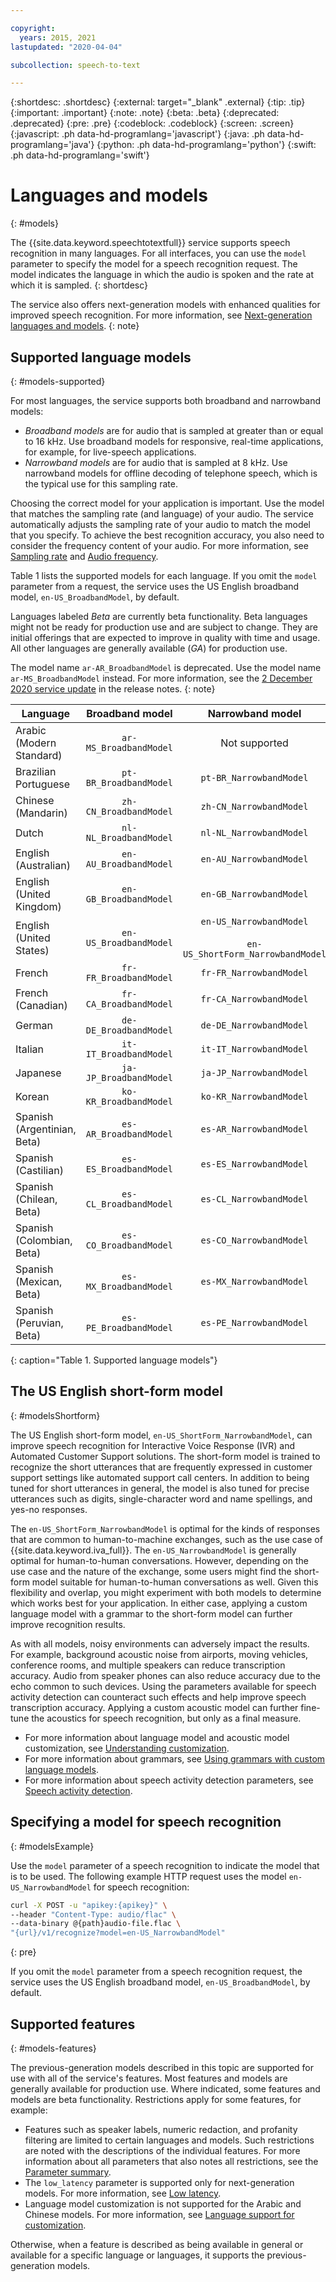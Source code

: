 ```yaml
---

copyright:
  years: 2015, 2021
lastupdated: "2020-04-04"

subcollection: speech-to-text

---
```


{:shortdesc: .shortdesc}
{:external: target="_blank" .external}
{:tip: .tip}
{:important: .important}
{:note: .note}
{:beta: .beta}
{:deprecated: .deprecated}
{:pre: .pre}
{:codeblock: .codeblock}
{:screen: .screen}
{:javascript: .ph data-hd-programlang='javascript'}
{:java: .ph data-hd-programlang='java'}
{:python: .ph data-hd-programlang='python'}
{:swift: .ph data-hd-programlang='swift'}

# Languages and models
{: #models}

The {{site.data.keyword.speechtotextfull}} service supports speech recognition in many languages.  For all interfaces, you can use the `model` parameter to specify the model for a speech recognition request. The model indicates the language in which the audio is spoken and the rate at which it is sampled.
{: shortdesc}

The service also offers next-generation models with enhanced qualities for improved speech recognition. For more information, see [Next-generation languages and models](/docs/speech-to-text?topic=speech-to-text-models-ng).
{: note}

## Supported language models
{: #models-supported}

For most languages, the service supports both broadband and narrowband models:

-   *Broadband models* are for audio that is sampled at greater than or equal to 16 kHz. Use broadband models for responsive, real-time applications, for example, for live-speech applications.
-   *Narrowband models* are for audio that is sampled at 8 kHz. Use narrowband models for offline decoding of telephone speech, which is the typical use for this sampling rate.

Choosing the correct model for your application is important. Use the model that matches the sampling rate (and language) of your audio. The service automatically adjusts the sampling rate of your audio to match the model that you specify. To achieve the best recognition accuracy, you also need to consider the frequency content of your audio. For more information, see [Sampling rate](/docs/speech-to-text?topic=speech-to-text-audio-terminology#audio-terminology-sampling-rate) and [Audio frequency](/docs/speech-to-text?topic=speech-to-text-audio-terminology#audio-terminology-frequency).

Table 1 lists the supported models for each language. If you omit the `model` parameter from a request, the service uses the US English broadband model, `en-US_BroadbandModel`, by default.

Languages labeled *Beta* are currently beta functionality. Beta languages might not be ready for production use and are subject to change. They are initial offerings that are expected to improve in quality with time and usage. All other languages are generally available (*GA*) for production use.

The model name `ar-AR_BroadbandModel` is deprecated. Use the model name `ar-MS_BroadbandModel` instead. For more information, see the [2 December 2020 service update](/docs/speech-to-text?topic=speech-to-text-release-notes#December2020) in the release notes.
{: note}

| Language | Broadband model | Narrowband model |
|----------|:---------------:|:----------------:|
| Arabic (Modern Standard) | `ar-MS_BroadbandModel` | Not supported |
| Brazilian Portuguese | `pt-BR_BroadbandModel` | `pt-BR_NarrowbandModel` |
| Chinese (Mandarin) | `zh-CN_BroadbandModel` | `zh-CN_NarrowbandModel` |
| Dutch | `nl-NL_BroadbandModel` | `nl-NL_NarrowbandModel` |
| English (Australian) | `en-AU_BroadbandModel` | `en-AU_NarrowbandModel` |
| English (United Kingdom) | `en-GB_BroadbandModel` | `en-GB_NarrowbandModel` |
| English (United States) | `en-US_BroadbandModel` | `en-US_NarrowbandModel`<br/><br/>`en-US_ShortForm_NarrowbandModel` |
| French| `fr-FR_BroadbandModel` | `fr-FR_NarrowbandModel` |
| French (Canadian) | `fr-CA_BroadbandModel` | `fr-CA_NarrowbandModel` |
| German | `de-DE_BroadbandModel` | `de-DE_NarrowbandModel` |
| Italian | `it-IT_BroadbandModel` | `it-IT_NarrowbandModel` |
| Japanese | `ja-JP_BroadbandModel` | `ja-JP_NarrowbandModel` |
| Korean | `ko-KR_BroadbandModel` | `ko-KR_NarrowbandModel` |
| Spanish (Argentinian, Beta) | `es-AR_BroadbandModel` | `es-AR_NarrowbandModel` |
| Spanish (Castilian) | `es-ES_BroadbandModel` | `es-ES_NarrowbandModel` |
| Spanish (Chilean, Beta) | `es-CL_BroadbandModel` | `es-CL_NarrowbandModel` |
| Spanish (Colombian, Beta) | `es-CO_BroadbandModel` | `es-CO_NarrowbandModel` |
| Spanish (Mexican, Beta) | `es-MX_BroadbandModel` | `es-MX_NarrowbandModel` |
| Spanish (Peruvian, Beta) | `es-PE_BroadbandModel` | `es-PE_NarrowbandModel` |
{: caption="Table 1. Supported language models"}

## The US English short-form model
{: #modelsShortform}

The US English short-form model, `en-US_ShortForm_NarrowbandModel`, can improve speech recognition for Interactive Voice Response (IVR) and Automated Customer Support solutions. The short-form model is trained to recognize the short utterances that are frequently expressed in customer support settings like automated support call centers. In addition to being tuned for short utterances in general, the model is also tuned for precise utterances such as digits, single-character word and name spellings, and yes-no responses.

The `en-US_ShortForm_NarrowbandModel` is optimal for the kinds of responses that are common to human-to-machine exchanges, such as the use case of {{site.data.keyword.iva_full}}. The `en-US_NarrowbandModel` is generally optimal for human-to-human conversations. However, depending on the use case and the nature of the exchange, some users might find the short-form model suitable for human-to-human conversations as well. Given this flexibility and overlap, you might experiment with both models to determine which works best for your application. In either case, applying a custom language model with a grammar to the short-form model can further improve recognition results.

As with all models, noisy environments can adversely impact the results. For example, background acoustic noise from airports, moving vehicles, conference rooms, and multiple speakers can reduce transcription accuracy. Audio from speaker phones can also reduce accuracy due to the echo common to such devices. Using the parameters available for speech activity detection can counteract such effects and help improve speech transcription accuracy. Applying a custom acoustic model can further fine-tune the acoustics for speech recognition, but only as a final measure.

-   For more information about language model and acoustic model customization, see [Understanding customization](/docs/speech-to-text?topic=speech-to-text-customization).
-   For more information about grammars, see [Using grammars with custom language models](/docs/speech-to-text?topic=speech-to-text-grammars).
-   For more information about speech activity detection parameters, see [Speech activity detection](/docs/speech-to-text?topic=speech-to-text-detection).

## Specifying a model for speech recognition
{: #modelsExample}

Use the `model` parameter of a speech recognition to indicate the model that is to be used. The following example HTTP request uses the model `en-US_NarrowbandModel` for speech recognition:

```bash
curl -X POST -u "apikey:{apikey}" \
--header "Content-Type: audio/flac" \
--data-binary @{path}audio-file.flac \
"{url}/v1/recognize?model=en-US_NarrowbandModel"
```
{: pre}

If you omit the `model` parameter from a speech recognition request, the service uses the US English broadband model, `en-US_BroadbandModel`, by default.

## Supported features
{: #models-features}

The previous-generation models described in this topic are supported for use with all of the service's features. Most features and models are generally available for production use. Where indicated, some features and models are beta functionality. Restrictions apply for some features, for example:

-   Features such as speaker labels, numeric redaction, and profanity filtering are limited to certain languages and models. Such restrictions are noted with the descriptions of the individual features. For more information about all parameters that also notes all restrictions, see the [Parameter summary](/docs/speech-to-text?topic=speech-to-text-summary).
-   The `low_latency` parameter is supported only for next-generation models. For more information, see [Low latency](/docs/speech-to-text?topic=speech-to-text-interim#low-latency).
-   Language model customization is not supported for the Arabic and Chinese models. For more information, see [Language support for customization](/docs/speech-to-text?topic=speech-to-text-customization#languageSupport).

Otherwise, when a feature is described as being available in general or available for a specific language or languages, it supports the previous-generation models.
